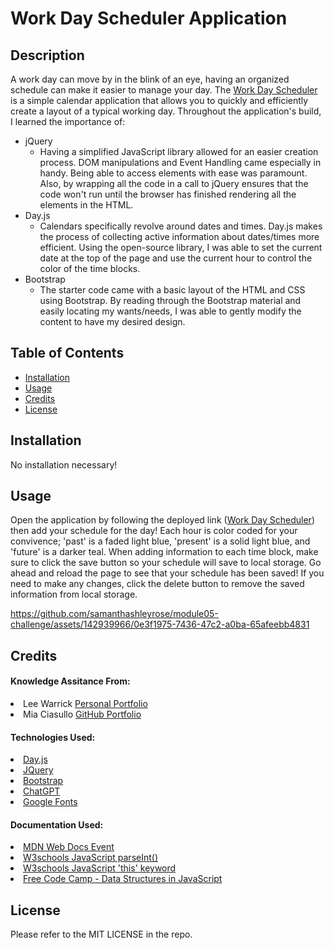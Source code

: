 # Work Day Scheduler Application

## Description

A work day can move by in the blink of an eye, having an organized schedule can make it easier to manage your day. The <link><a href="https://samanthashleyrose.github.io/Work-Day-Scheduler/">Work Day Scheduler</a></link> is a simple calendar application that allows you to quickly and efficiently create a layout of a typical working day. Throughout the application's build, I learned the importance of:

- jQuery
    - Having a simplified JavaScript library allowed for an easier creation process. DOM manipulations and Event Handling came especially in handy. Being able to access elements with ease was paramount. Also, by wrapping all the code in a call to jQuery ensures that the code won't run until the browser has finished rendering all the elements in the HTML.
- Day.js
    - Calendars specifically revolve around dates and times. Day.js makes the process of collecting active information about dates/times more efficient. Using the open-source library, I was able to set the current date at the top of the page and use the current hour to control the color of the time blocks. 
- Bootstrap
    - The starter code came with a basic layout of the HTML and CSS using Bootstrap. By reading through the Bootstrap material and easily locating my wants/needs, I was able to gently modify the content to have my desired design. 
    
## Table of Contents

- [Installation](#installation)
- [Usage](#usage)
- [Credits](#credits)
- [License](#license)

## Installation

No installation necessary!

## Usage

Open the application by following the deployed link (<link><a href="https://samanthashleyrose.github.io/Work-Day-Scheduler/">Work Day Scheduler</a></link>) then add your schedule for the day! Each hour is color coded for your convivence; 'past' is a faded light blue, 'present' is a solid light blue, and 'future' is a darker teal. When adding information to each time block, make sure to click the save button so your schedule will save to local storage. Go ahead and reload the page to see that your schedule has been saved! If you need to make any changes, click the delete button to remove the saved information from local storage.

https://github.com/samanthashleyrose/module05-challenge/assets/142939966/0e3f1975-7436-47c2-a0ba-65afeebb4831

## Credits

#### Knowledge Assitance From:
<li>Lee Warrick <link><a href="https://leewarrick.com/">Personal Portfolio</a></link></li>
<li>Mia Ciasullo <link><a href="https://github.com/miacias">GitHub Portfolio</a></link></li>

#### Technologies Used:
<li><link><a href="https://day.js.org/docs/en/get-set/day">Day.js</a></link></li>
<li><link><a href="https://jquery.com/">JQuery</a></link></li>
<li><link><a href="https://icons.getbootstrap.com/icons/trash/">Bootstrap</a></link></li>
<li><link><a href="https://chat.openai.com/">ChatGPT</a></link></li>
<li><link><a href="https://fonts.google.com/specimen/Merriweather?preview.text=Work%20Day%20Scheduler">Google Fonts</a></link></li>

#### Documentation Used:

<li><link><a href="https://developer.mozilla.org/en-US/docs/Web/API/Event">MDN Web Docs Event</a></link></li>
<li><link><a href="https://www.w3schools.com/jsref/jsref_parseint.asp">W3schools JavaScript parseInt()</a></link></li>
<li><link><a href="https://www.w3schools.com/js/js_this.asp">W3schools JavaScript 'this' keyword</a></link></li>
<li><link><a href="https://www.freecodecamp.org/news/data-structures-in-javascript-with-examples/">Free Code Camp - Data Structures in JavaScript</a></link></li>

## License

Please refer to the MIT LICENSE in the repo.
